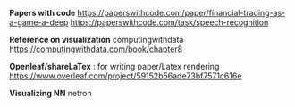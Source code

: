 __Papers with code__
https://paperswithcode.com/paper/financial-trading-as-a-game-a-deep
https://paperswithcode.com/task/speech-recognition

__Reference on visualization__
computingwithdata
https://computingwithdata.com/book/chapter8

__Openleaf/shareLaTex__
: for writing paper/Latex rendering
https://www.overleaf.com/project/59152b56ade73bf7571c616e

__Visualizing NN__
netron
